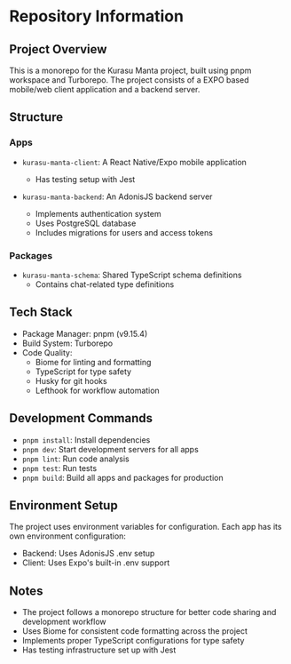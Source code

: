 # Repository Information

## Project Overview
This is a monorepo for the Kurasu Manta project, built using pnpm workspace and Turborepo. The project consists of a EXPO based mobile/web client application and a backend server.

## Structure

### Apps
- `kurasu-manta-client`: A React Native/Expo mobile application
  - Has testing setup with Jest

- `kurasu-manta-backend`: An AdonisJS backend server
  - Implements authentication system
  - Uses PostgreSQL database
  - Includes migrations for users and access tokens

### Packages
- `kurasu-manta-schema`: Shared TypeScript schema definitions
  - Contains chat-related type definitions

## Tech Stack
- Package Manager: pnpm (v9.15.4)
- Build System: Turborepo
- Code Quality:
  - Biome for linting and formatting
  - TypeScript for type safety
  - Husky for git hooks
  - Lefthook for workflow automation

## Development Commands
- `pnpm install`: Install dependencies
- `pnpm dev`: Start development servers for all apps
- `pnpm lint`: Run code analysis
- `pnpm test`: Run tests
- `pnpm build`: Build all apps and packages for production

## Environment Setup
The project uses environment variables for configuration. Each app has its own environment configuration:
- Backend: Uses AdonisJS .env setup
- Client: Uses Expo's built-in .env support

## Notes
- The project follows a monorepo structure for better code sharing and development workflow
- Uses Biome for consistent code formatting across the project
- Implements proper TypeScript configurations for type safety
- Has testing infrastructure set up with Jest